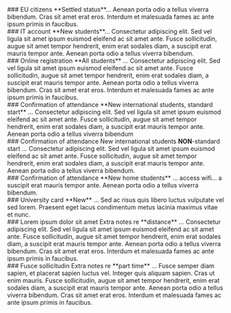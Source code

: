 <!-- Steps to include in wizard

home            British or Irish            reuse engage ones? as icon font?
eu              An EU citizen
international   Any other nationality        <i class="fas fa-globe"></i>

new             First year on course         <i class="fas fa-plus-circle"></i>
returner                                     <i class="fas fa-sync"></i>

stdstart        Start date in September
nonstdstart                              <i class="fas fa-calendar-alt"></i>

fulltime        Full time
parttime                                      <i class="fas fa-user-clock"></i>

distance        Distance learner              <i class="fas fa-satellite-dish"></i>
campus
-->

<div class="stage eu  new returner  stdstart nonstdstart  fulltime parttime  distance campus" markdown="1">
### EU citizens
**Settled status**... Aenean porta odio a tellus viverra bibendum. Cras sit amet erat eros. Interdum et malesuada fames ac ante ipsum primis in faucibus.
</div>


<div class="stage  home eu international  new  stdstart nonstdstart  fulltime parttime  distance campus" markdown="1">
### IT account
**New students**... Consectetur adipiscing elit. Sed vel ligula sit amet ipsum euismod eleifend ac sit amet ante. Fusce sollicitudin, augue sit amet tempor hendrerit, enim erat sodales diam, a suscipit erat mauris tempor ante. Aenean porta odio a tellus viverra bibendum.
</div>


<div class="stage  home eu international  new returner  stdstart nonstdstart  fulltime parttime  distance campus" markdown="1">
### Online registration
**All students** ... Consectetur adipiscing elit. Sed vel ligula sit amet ipsum euismod eleifend ac sit amet ante. Fusce sollicitudin, augue sit amet tempor hendrerit, enim erat sodales diam, a suscipit erat mauris tempor ante. Aenean porta odio a tellus viverra bibendum. Cras sit amet erat eros. Interdum et malesuada fames ac ante ipsum primis in faucibus.
</div>


<div class="stage  international  new  stdstart  fulltime parttime  distance campus" markdown="1">
### Confirmation of attendance
**New international students, standard start** ... Consectetur adipiscing elit. Sed vel ligula sit amet ipsum euismod eleifend ac sit amet ante. Fusce sollicitudin, augue sit amet tempor hendrerit, enim erat sodales diam, a suscipit erat mauris tempor ante. Aenean porta odio a tellus viverra bibendum
</div>

<div class="stage  international  new  nonstdstart  fulltime parttime  distance campus" markdown="1">
### Confirmation of attendance
New international students <b>NON</b>-standard start ... Consectetur adipiscing elit. Sed vel ligula sit amet ipsum euismod eleifend ac sit amet ante. Fusce sollicitudin, augue sit amet tempor hendrerit, enim erat sodales diam, a suscipit erat mauris tempor ante. Aenean porta odio a tellus viverra bibendum.
</div>

<div class="stage  home eu  new  stdstart nonstdstart  fulltime parttime  distance campus" markdown="1">
### Confirmation of attendance
**New home students** ... access wifi... a suscipit erat mauris tempor ante. Aenean porta odio a tellus viverra bibendum.
</div>


<div class="stage  home eu international  new  stdstart nonstdstart  fulltime parttime  distance campus" markdown="1">
### University card
**New** ... Sed ac risus quis libero luctus vulputate vel sed lorem. Praesent eget lacus condimentum metus lacinia maximus vitae et nunc.
</div>




<div class="stage  home eu international  new  sstdstart nonstdstart  fulltime parttime  distance" markdown="1">
### Lorem ipsum dolor sit amet
Extra notes re **distance** ... Consectetur adipiscing elit. Sed vel ligula sit amet ipsum euismod eleifend ac sit amet ante. Fusce sollicitudin, augue sit amet tempor hendrerit, enim erat sodales diam, a suscipit erat mauris tempor ante. Aenean porta odio a tellus viverra bibendum. Cras sit amet erat eros. Interdum et malesuada fames ac ante ipsum primis in faucibus.
</div>



<div class="stage  home eu international  new  stdstart nonstdstart  parttime  distance campus" markdown="1">
### Fusce sollicitudin
Extra notes re **part time** ... Fusce semper diam sapien, et placerat sapien luctus vel. Integer quis aliquam sapien. Cras ut enim mauris. Fusce sollicitudin, augue sit amet tempor hendrerit, enim erat sodales diam, a suscipit erat mauris tempor ante. Aenean porta odio a tellus viverra bibendum. Cras sit amet erat eros. Interdum et malesuada fames ac ante ipsum primis in faucibus.
</div>
